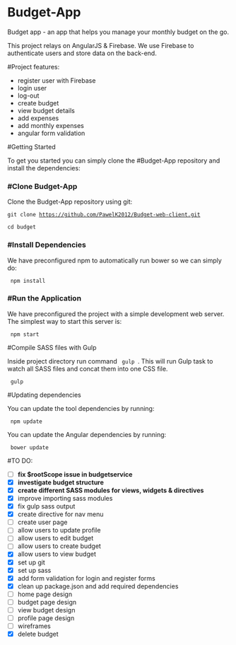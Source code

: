 # Budget-App
Budget app - an app that helps you manage your monthly budget on the go. 

This project relays on AngularJS & Firebase. We use Firebase to authenticate users and store data on the back-end. 

#Project features: 

- register user with Firebase
- login user
- log-out
- create budget
- view budget details
- add expenses
- add monthly expenses
- angular form validation

#Getting Started

To get you started you can simply clone the #Budget-App repository and install the dependencies:

<h3>#Clone Budget-App</h3>

Clone the Budget-App repository using git:

 <code>git clone https://github.com/PawelK2012/Budget-web-client.git  </code>

 <code>cd budget  </code>

<h3>#Install Dependencies</h3>
We have preconfigured npm to automatically run bower so we can simply do:

 <code> npm install </code>

<h3>#Run the Application</h3>

We have preconfigured the project with a simple development web server. The simplest way to start this server is:

 <code> npm start  </code>

#Compile SASS files with Gulp

Inside project directory run command <code> gulp </code>. This will run Gulp task to watch all SASS files and concat them into one CSS file.

 <code> gulp </code>

#Updating dependencies

You can update the tool dependencies by running:

 <code> npm update  </code>

You can update the Angular dependencies by running:

 <code> bower update  </code>


#TO DO:
- [ ] <strong>fix $rootScope issue in budgetservice</strong>
- [x] <strong>investigate budget structure</strong>
- [x] <strong>create different SASS modules for views, widgets & directives</strong>
- [x] improve importing sass modules
- [x] fix gulp sass output 
- [x] create directive for nav menu
- [ ] create user page
- [ ] allow users to update profile
- [ ] allow users to edit budget
- [ ] allow users to create budget
- [x] allow users to view budget
- [x] set up git
- [x] set up sass
- [x] add form validation for login and register forms
- [x] clean up package.json and add required dependencies
- [ ] home page design
- [ ] budget page design
- [ ] view budget design
- [ ] profile page design
- [ ] wireframes
- [x] delete budget
